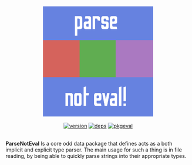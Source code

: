 <div align="center" style = "box-pack: start;">
  </br>
  <img width = 300 src="https://github.com/ChifiSource/image_dump/blob/main/parsenoteval/logo.png" >
  
  
  [![version](https://juliahub.com/docs/Lathe/version.svg)](https://juliahub.com/ui/Packages/Lathe/6rMNJ)
[![deps](https://juliahub.com/docs/Lathe/deps.svg)](https://juliahub.com/ui/Packages/Lathe/6rMNJ?t=2)
[![pkgeval](https://juliahub.com/docs/Lathe/pkgeval.svg)](https://juliahub.com/ui/Packages/Lathe/6rMNJ)
  </br>
  </br>
  </div>

  **ParseNotEval** Is a core odd data package that defines acts as a both implicit and explicit type parser. The main usage for such a thing is in file reading, by being able to quickly parse strings into their appropriate types.
